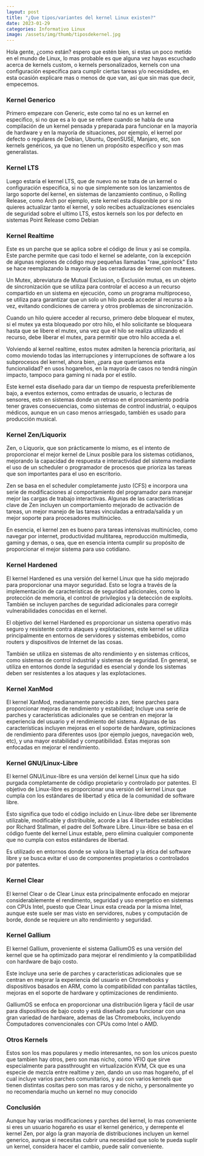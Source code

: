 ```yaml
---
layout: post
title: "¿Que tipos/variantes del kernel Linux existen?"
date: 2023-01-29
categories: Informativo Linux
image: /assets/img/thumb/tiposdekernel.jpg
---
```


Hola gente, ¿como están? espero que estén bien, si estas un poco metido en el mundo de Linux, lo mas probable es que alguna vez hayas escuchado acerca de kernels custom, o kernels personalizados, kernels con una configuración especifica para cumplir ciertas tareas y/o necesidades, en esta ocasión explicare mas o menos de que van, asi que sin mas que decir, empecemos.

### Kernel Generico

Primero empezare con Generic, este como tal no es un kernel en especifico, si no que es a lo que se refiere cuando se habla de una compilación de un kernel pensada y preparada para funcionar en la mayoría de hardware y en la mayoría de situaciones, por ejemplo, el kernel por defecto o regulares de Debian, Ubuntu, OpenSUSE, Manjaro, etc, son kernels genéricos, ya que no tienen un propósito especifico y son mas generalistas.

### Kernel LTS

Luego estaría el kernel LTS, que de nuevo no se trata de un kernel o configuración especifica, si no que simplemente son los lanzamientos de largo soporte del kernel, en sistemas de lanzamiento continuo, o Rolling Release, como Arch por ejemplo, este kernel esta disponible por si no quieres actualizar tanto el kernel, y solo recibes actualizaciones esenciales de seguridad sobre el ultimo LTS, estos kernels son los por defecto en sistemas Point Release como Debian

### Kernel Realtime

Este es un parche que se aplica sobre el código de linux y asi se compila. Este parche permite que casi todo el kernel se adelante, con la excepción de algunas regiones de código muy pequeñas llamadas "raw_spinlock" Esto se hace reemplazando la mayoría de las cerraduras de kernel con mutexes.

Un Mutex, abreviatura de Mutual Exclusion, o Exclusión mutua, es un objeto de sincronización que se utiliza para controlar el acceso a un recurso compartido en un sistema en ejecución, como un programa multiproceso, se utiliza para  garantizar que un solo un hilo pueda acceder al recurso a la vez, evitando condiciones de carrera y otros problemas de sincronización.

Cuando un hilo quiere acceder al recurso, primero debe bloquear el mutex, si el mutex ya esta bloqueado por otro hilo, el hilo  solicitante se bloqueara hasta que se libere el mutex, una vez que el hilo se realiza utilizando  el recurso, debe liberar el mutex, para permitir que otro hilo acceda a el.

Volviendo al kernel realtime, estos mutex admiten la herencia prioritaria, así como moviendo todas las interrupciones y interrupciones de software a los subprocesos del kernel, ahora bien, ¿para que querríamos esta funcionalidad? en usos hogareños, en la mayoría de casos no tendrá ningún impacto, tampoco para gaming ni nada por el estilo.

Este kernel esta diseñado para dar un tiempo de respuesta preferiblemente bajo, a eventos externos, como entradas de usuario, o lecturas de sensores, esto en sistemas donde un retraso en el procesamiento podría tener graves consecuencias, como sistemas de control industrial, o equipos médicos, aunque en un caso menos arriesgado, también es usado para producción musical. 

### Kernel Zen/Liquorix

Zen, o Liquorix, que son prácticamente lo mismo, es el intento de proporcionar el mejor kernel de Linux posible para los sistemas cotidianos, mejorando la capacidad de respuesta e interactividad del sistema mediante el uso de un scheduler o programador de procesos que prioriza las tareas que son importantes 
para el uso en escritorio.

Zen se basa en el scheduler completamente justo (CFS) e incorpora una serie de modificaciones al comportamiento del programador para manejar mejor las cargas de trabajo interactivas. Algunas de las características clave de Zen incluyen un comportamiento mejorado de activación de tareas, un mejor manejo de las tareas vinculadas a entrada/salida y un mejor soporte para procesadores multinúcleo. 

En esencia, el kernel zen es bueno para tareas intensivas multinúcleo, como navegar por internet, productividad multitarea, reproducción multimedia, gaming y demas, o sea, que en esencia intenta cumplir su propósito de  proporcionar el mejor sistema para uso cotidiano.

### Kernel Hardened

El kernel Hardened es una versión del kernel Linux que ha sido mejorado para proporcionar una mayor seguridad. Esto se logra a través de la implementación de características de seguridad adicionales, como la protección de memoria, el control de privilegios y la detección de exploits. También se incluyen parches de seguridad adicionales para corregir vulnerabilidades conocidas en el kernel.

El objetivo del kernel Hardened es proporcionar un sistema operativo más seguro y resistente contra ataques y  explotaciones, este kernel se utiliza principalmente en entornos de servidores y sistemas  embebidos, como routers y dispositivos de Internet de las cosas.

También se utiliza en sistemas de alto rendimiento y en sistemas críticos, como sistemas de control industrial y  sistemas de seguridad. En general, se utiliza en entornos donde la seguridad es esencial y donde los sistemas deben ser resistentes a los ataques y las explotaciones.

### Kernel XanMod

El kernel XanMod, medianamente parecido a zen, tiene parches para proporcionar mejoras de rendimiento y estabilidad; Incluye una serie de parches y características adicionales que se centran en mejorar la experiencia del usuario y el  rendimiento del sistema. Algunas de las características incluyen mejoras
en el soporte de hardware, optimizaciones de rendimiento para diferentes usos (por ejemplo juegos, navegación web, etc), y una mayor estabilidad y compatibilidad.  Estas mejoras son enfocadas en mejorar el rendimiento.

### Kernel GNU/Linux-Libre

El kernel GNU/Linux-libre es una versión del kernel Linux que ha sido purgada completamente de código propietario y controlado por patentes. El objetivo de Linux-libre es proporcionar una versión del kernel Linux que cumpla con los estándares de libertad y ética de la comunidad de software libre.

Esto significa que todo el código incluido en Linux-libre debe ser libremente utilizable, modificable y distribuible, acorde a las 4 libertades establecidas por Richard Stallman, el padre del Software Libre. Linux-libre se basa en el código fuente del kernel Linux estable, pero elimina cualquier componente que no cumpla con estos estándares de libertad.

Es utilizado en entornos donde se valora la libertad y la ética del software libre y se busca evitar el uso de componentes propietarios o controlados por patentes.

### Kernel Clear

El kernel Clear o de Clear Linux esta principalmente enfocado en mejorar considerablemente el rendimento, seguridad y uso energetico en sistemas con CPUs Intel, puesto que Clear Linux esta creada por la misma Intel, aunque este suele ser mas visto en servidores, nubes y computación de borde, donde se requiere un alto rendimiento y seguridad.

### Kernel Gallium

El kernel Gallium, proveniente el sistema GalliumOS es una versión del kernel que se ha optimizado para mejorar el rendimiento y la compatibilidad con hardware de bajo costo.

Este incluye una serie de parches y características adicionales que se centran en mejorar la experiencia del usuario en Chromebooks y dispositivos basados en ARM, como la compatibilidad con pantallas táctiles, mejoras en el soporte de hardware y optimizaciones de rendimiento.

GalliumOS se enfoca en proporcionar una distribución ligera y fácil de usar para dispositivos de bajo costo y está diseñado para funcionar con una gran variedad de hardware, ademas de las Chromebooks, incluyendo  Computadores convencionales con CPUs como Intel o AMD.

### Otros Kernels

Estos son los mas populares y medio interesantes, no son los unicos puesto que tambien hay otros, pero son mas nicho, como VFIO que sirve especialmente
para passthrought en virtualización KVM, Ck que es una especie de mezcla entre realtime y zen, dando un uso mas hogareño, pf el cual incluye varios parches comunitarios, y asi con varios kernels que tienen distintas cositas pero son mas raros y de nicho, y  personalmente yo no recomendaría mucho un kernel no muy conocido

### Conclusión

Aunque hay varias modificaciones y parches del kernel, lo mas conveniente si eres un usuario hogareño es usar el kernel genérico, y derrepente el kernel Zen, por algo la gran mayoría de distribuciones incluyen un kernel generico, aunque si necesitas cubrir una necesidad que solo te pueda suplir un kernel, considera hacer el cambio, puede salir conveniente.